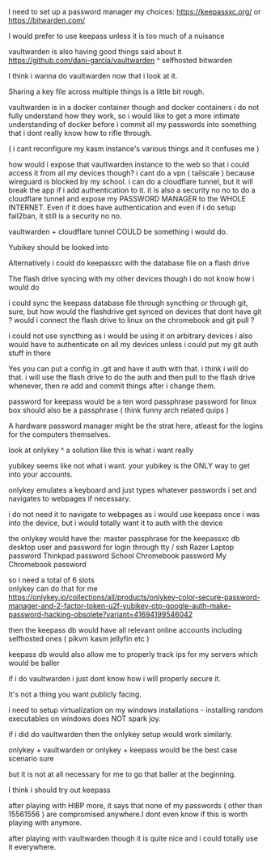 I need to set up a password manager 
my choices:
https://keepassxc.org/
or 
https://bitwarden.com/

I would prefer to use keepass unless it is too much of a nuisance 

vaultwarden is also having good things said about it 
https://github.com/dani-garcia/vaultwarden
^ selfhosted bitwarden

I think i wanna do vaultwarden now that i look at it.

Sharing a key file across multiple things is a little bit rough.


vaultwarden is in a docker container though and docker containers i do not fully understand how they work, so i would like to get a more intimate understanding of docker before i commit all my passwords into something that i dont really know how to rifle through.

( i cant reconfigure my kasm instance's various things and it confuses me )

how would i expose that vaultwarden instance to the web so that i could access it from all my devices though?
i cant do a vpn ( tailscale ) because wireguard is blocked by my school. 
i can do a cloudflare tunnel, but it will break the app if i add authentication to it.
it is also a security no no to do a cloudflare tunnel and expose my PASSWORD MANAGER to the WHOLE INTERNET. Even if it does have authentication and even if i do setup fail2ban, it still is a security no no. 

vaultwarden + cloudflare tunnel COULD be something i would do.

Yubikey should be looked into 

Alternatively i could do keepassxc with the database file on a flash drive 

The flash drive syncing with my other devices though i do not know how i would do 

i could sync the keepass database file through syncthing or through git, sure, but how would the flashdrive get synced on devices that dont have git ? would i connect the flash drive to linux on the chromebook and git pull ? 

i could not use syncthing as i would be using it on arbitrary devices 
i also would have to authenticate on all my devices unless i could put my git auth stuff in there 

Yes you can put a config in .git and have it auth with that. i think i will do that. i will use the flash drive to do the auth and then pull to the flash drive whenever, then re add and commit things after i change them. 


password for keepass would be a ten word passphrase 
password for linux box should also be a passphrase 
( think funny arch related quips ) 

A hardware password manager might be the strat here, atleast for the logins for the computers themselves. 

look at onlykey
^ a solution like this is what i want really

yubikey seems like not what i want.
your yubikey is the ONLY way to get into your accounts. 

onlykey emulates a keyboard and just types whatever passwords i set and navigates to webpages if necessary. 

i do not need it to navigate to webpages as i would use keepass once i was into the device, but i would totally want it to auth with the device 

the onlykey would have the:
  master passphrase for the keepassxc db
  desktop user and password for login through tty / ssh
  Razer Laptop password
  Thinkpad password
  School Chromebook password 
  My Chromebook password


so i need a total of 6 slots  
onlykey can do that for me 
https://onlykey.io/collections/all/products/onlykey-color-secure-password-manager-and-2-factor-token-u2f-yubikey-otp-google-auth-make-password-hacking-obsolete?variant=41694199546042

then the keepass db would have all relevant online accounts including selfhosted ones ( pikvm kasm jellyfin etc ) 

keepass db would also allow me to properly track ips for my servers which would be baller 

if i do vaultwarden i just dont know how i will properly secure it.

It's not a thing you want publicly facing. 

i need to setup virtualization on my windows installations - installing random executables on windows does NOT spark joy. 

if i did do vaultwarden then the onlykey setup would work similarly. 


onlykey + vaultwarden or onlykey + keepass would be the best case scenario sure

but it is not at all necessary for me to go that baller at the beginning.

I think i should try out keepass 

after playing with HIBP more, it says that none of my passwords ( other than 15561556 ) are compromised anywhere.I dont even know if this is worth playing with anymore. 

after playing with vaultwarden though it is quite nice and i could totally use it everywhere. 


